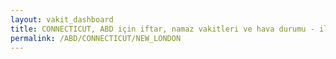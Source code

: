 ```yaml
---
layout: vakit_dashboard
title: CONNECTICUT, ABD için iftar, namaz vakitleri ve hava durumu - ilçe/eyalet seç
permalink: /ABD/CONNECTICUT/NEW_LONDON
---
```


<script type="text/javascript">
  var GLOBAL_COUNTRY = 'ABD';
  var GLOBAL_CITY = 'CONNECTICUT';
  var GLOBAL_STATE = 'NEW_LONDON';
  var lat = 72;
  var lon = 21;
</script>
